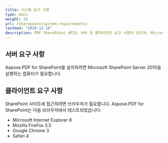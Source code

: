 ```yaml
---
title: 시스템 요구 사항
type: docs
weight: 10
url: /sharepoint/system-requirements/
lastmod: "2020-12-16"
description: PDF SharePoint API는 서버 및 클라이언트 요구 사항이 있으며, Microsoft SharePoint Server를 실행하는 컴퓨터가 필요합니다.
---
```


## **서버 요구 사항**

Aspose.PDF for SharePoint를 설치하려면 Microsoft SharePoint Server 2010을 실행하는 컴퓨터가 필요합니다.

## **클라이언트 요구 사항**

SharePoint 사이트에 접근하려면 브라우저가 필요합니다. Aspose.PDF for SharePoint는 다음 브라우저에서 테스트되었습니다:

- Microsoft Internet Explorer 8
- Mozilla FireFox 3.5
- Google Chrome 3
- Safari 4